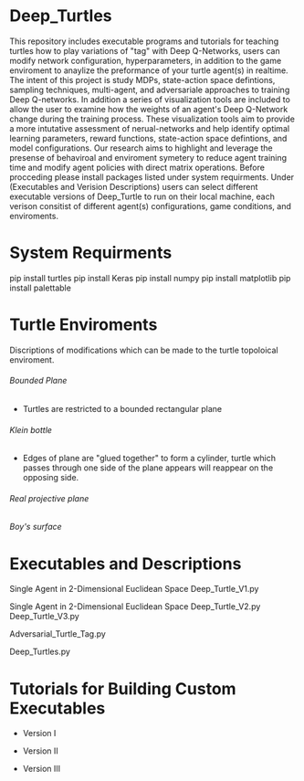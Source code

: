 # Deep_Turtles
This repository includes executable programs and tutorials for teaching turtles how to play variations of "tag" with Deep Q-Networks, users can modify network configuration, hyperparameters, in addition to the game enviroment to anaylize the preformance of your turtle agent(s) in realtime. The intent of this project is study MDPs, state-action space defintions, sampling techniques, multi-agent, and adversariale approaches to training Deep Q-networks. In addition a series of visualization tools are included to allow the user to examine how the weights of an agent's Deep Q-Network change during the training process. These visualization tools aim to provide a more intutative assessment of nerual-networks and help identify optimal learning parameters, reward functions, state-action space defintions, and model configurations. Our research aims to highlight and leverage the presense of behaviroal and enviroment symetery to reduce agent training time and modify agent policies with direct matrix operations. Before procceding please install packages listed under system requirments. Under (Executables and Verision Descriptions) users can select different executable versions of Deep_Turtle to run on their local machine, each verison consitist of different agent(s) configurations, game conditions, and enviroments. 


# System Requirments 
pip install turtles
pip install Keras
pip install numpy
pip install matplotlib
pip install palettable


# Turtle Enviroments 

Discriptions of modifications which can be made to the turtle topoloical enviroment.

###### Bounded Plane
 - Turtles are restricted to a bounded rectangular plane 
 
 
###### Klein bottle 
  - Edges of plane are "glued together" to form a cylinder, turtle which passes through one side of the plane appears will reappear on        the opposing side.

###### Real projective plane


###### Boy's surface 





# Executables and Descriptions





Single Agent in 2-Dimensional Euclidean Space
  Deep_Turtle_V1.py

Single Agent in 2-Dimensional Euclidean Space
Deep_Turtle_V2.py
Deep_Turtle_V3.py

Adversarial_Turtle_Tag.py

Deep_Turtles.py



# Tutorials for Building Custom Executables

- Version I

- Version II

- Version III


